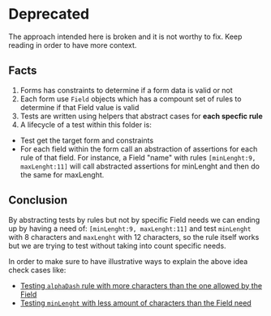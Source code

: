 # Deprecated
The approach intended here is broken and it is not worthy to fix. Keep reading in order to have more context.

## Facts
1. Forms has constraints to determine if a form data is valid or not
1. Each form use `Field` objects which has a compount set of rules to determine if that Field value is valid
1. Tests are written using helpers that abstract cases for **each specfic rule**
1. A lifecycle of a test within this folder is:
  - Test get the target form and constraints
  - For each field within the form call an abstraction of assertions for each rule of that field. For instance, a Field "name" with rules `[minLenght:9, maxLenght:11]` will call abstracted assertions for minLenght and then do the same for maxLenght.

## Conclusion
By abstracting tests by rules but not by specific Field needs we can ending up by having a need of: `[minLenght:9, maxLenght:11]` and test `minLenght` with 8 characters and `maxLenght` with 12 characters, so the rule itself works but we are trying to test without taking into count specific needs.

In order to make sure to have illustrative ways to explain the above idea check cases like:
- [Testing `alphaDash` rule with more characters than the one allowed by the Field](./docs/img/case_2.jpg)
- [Testing `minLenght` with less amount of characters than the Field need](./docs/img/case_1.jpg)
